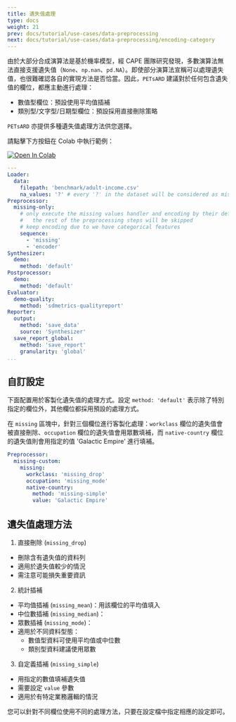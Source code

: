 ```yaml
---
title: 遺失值處理
type: docs
weight: 21
prev: docs/tutorial/use-cases/data-preprocessing
next: docs/tutorial/use-cases/data-preprocessing/encoding-category
---
```



由於大部分合成演算法是基於機率模型，經 CAPE 團隊研究發現，多數演算法無法直接支援遺失值（`None`、`np.nan`、`pd.NA`）。即使部分演算法宣稱可以處理遺失值，也很難確認各自的實現方法是否恰當。因此，`PETsARD` 建議對於任何包含遺失值的欄位，都應主動進行處理：

* 數值型欄位：預設使用平均值插補
* 類別型/文字型/日期型欄位：預設採用直接刪除策略

`PETsARD` 亦提供多種遺失值處理方法供您選擇。

請點擊下方按鈕在 Colab 中執行範例：

[![Open In Colab](https://colab.research.google.com/assets/colab-badge.svg)](https://colab.research.google.com/github/nics-dp/petsard/blob/main/demo/tutorial/use-cases/data-preprocessing/handling-missing-values.ipynb)

```yaml
---
Loader:
  data:
    filepath: 'benchmark/adult-income.csv'
    na_values: '?' # every '?' in the dataset will be considered as missing value
Preprocessor:
  missing-only:
    # only execute the missing values handler and encoding by their default,
    #   the rest of the preprocessing steps will be skipped
    # keep encoding due to we have categorical features
    sequence:
      - 'missing'
      - 'encoder'
Synthesizer:
  demo:
    method: 'default'
Postprocessor:
  demo:
    method: 'default'
Evaluator:
  demo-quality:
    method: 'sdmetrics-qualityreport'
Reporter:
  output:
    method: 'save_data'
    source: 'Synthesizer'
  save_report_global:
    method: 'save_report'
    granularity: 'global'
...
```

## 自訂設定

下面配置用於客製化遺失值的處理方式。設定 `method: 'default'` 表示除了特別指定的欄位外，其他欄位都採用預設的處理方式。

在 `missing` 區塊中，針對三個欄位進行客製化處理：`workclass` 欄位的遺失值會被直接刪除、`occupation` 欄位的遺失值會用眾數填補，而 `native-country` 欄位的遺失值則會用指定的值 'Galactic Empire' 進行填補。

```yaml
Preprocessor:
  missing-custom:
    missing:
      workclass: 'missing_drop'
      occupation: 'missing_mode'
      native-country:
        method: 'missing-simple'
        value: 'Galactic Empire'
```

## 遺失值處理方法

1. 直接刪除 (`missing_drop`)

  - 刪除含有遺失值的資料列
  - 適用於遺失值較少的情況
  - 需注意可能損失重要資訊

2. 統計插補

  - 平均值插補 (`missing_mean`)：用該欄位的平均值填入
  - 中位數插補 (`missing_median`)：
  - 眾數插補 (`missing_mode`)：
  - 適用於不同資料型態：
    - 數值型資料可使用平均值或中位數
    - 類別型資料建議使用眾數

3. 自定義插補 (`missing_simple`)

  - 用指定的數值填補遺失值
  - 需要設定 `value` 參數
  - 適用於有特定業務邏輯的情況

您可以針對不同欄位使用不同的處理方法，只要在設定檔中指定相應的設定即可。
